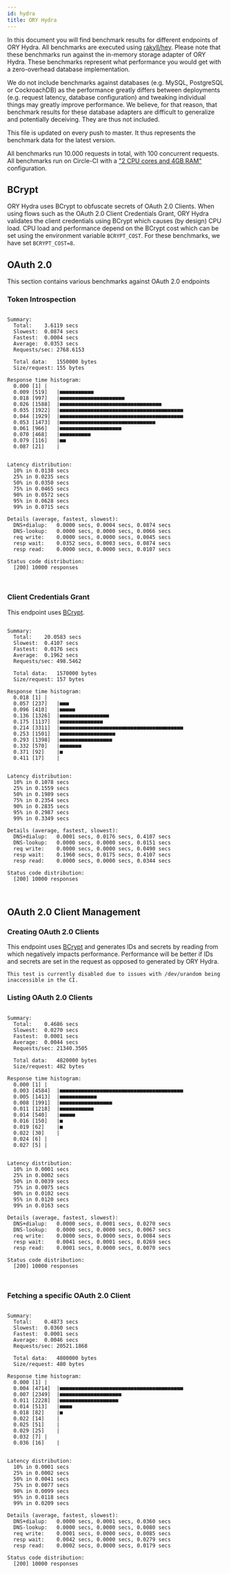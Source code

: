 ```yaml
---
id: hydra
title: ORY Hydra
---
```


In this document you will find benchmark results for different endpoints of ORY Hydra. All benchmarks are executed
using [rakyll/hey](https://github.com/rakyll/hey). Please note that these benchmarks run against the in-memory storage
adapter of ORY Hydra. These benchmarks represent what performance you would get with a zero-overhead database implementation.

We do not include benchmarks against databases (e.g. MySQL, PostgreSQL or CockroachDB) as the performance greatly differs between
deployments (e.g. request latency, database configuration) and tweaking individual things may greatly improve performance.
We believe, for that reason, that benchmark results for these database adapters are difficult to generalize and potentially
deceiving. They are thus not included.

This file is updated on every push to master. It thus represents the benchmark data for the latest version.

All benchmarks run 10.000 requests in total, with 100 concurrent requests. All benchmarks run on Circle-CI with a
["2 CPU cores and 4GB RAM"](https://support.circleci.com/hc/en-us/articles/360000489307-Why-do-my-tests-take-longer-to-run-on-CircleCI-than-locally-)
configuration.

## BCrypt

ORY Hydra uses BCrypt to obfuscate secrets of OAuth 2.0 Clients. When using flows such as the OAuth 2.0 Client Credentials
Grant, ORY Hydra validates the client credentials using BCrypt which causes (by design) CPU load. CPU load and performance
depend on the BCrypt cost which can be set using the environment variable `BCRYPT_COST`. For these benchmarks,
we have set `BCRYPT_COST=8`.

## OAuth 2.0

This section contains various benchmarks against OAuth 2.0 endpoints

### Token Introspection

```

Summary:
  Total:	3.6119 secs
  Slowest:	0.0874 secs
  Fastest:	0.0004 secs
  Average:	0.0353 secs
  Requests/sec:	2768.6153
  
  Total data:	1550000 bytes
  Size/request:	155 bytes

Response time histogram:
  0.000 [1]	|
  0.009 [519]	|■■■■■■■■■■■
  0.018 [997]	|■■■■■■■■■■■■■■■■■■■■■
  0.026 [1588]	|■■■■■■■■■■■■■■■■■■■■■■■■■■■■■■■■■
  0.035 [1922]	|■■■■■■■■■■■■■■■■■■■■■■■■■■■■■■■■■■■■■■■■
  0.044 [1929]	|■■■■■■■■■■■■■■■■■■■■■■■■■■■■■■■■■■■■■■■■
  0.053 [1473]	|■■■■■■■■■■■■■■■■■■■■■■■■■■■■■■■
  0.061 [966]	|■■■■■■■■■■■■■■■■■■■■
  0.070 [468]	|■■■■■■■■■■
  0.079 [116]	|■■
  0.087 [21]	|


Latency distribution:
  10% in 0.0138 secs
  25% in 0.0235 secs
  50% in 0.0350 secs
  75% in 0.0465 secs
  90% in 0.0572 secs
  95% in 0.0628 secs
  99% in 0.0715 secs

Details (average, fastest, slowest):
  DNS+dialup:	0.0000 secs, 0.0004 secs, 0.0874 secs
  DNS-lookup:	0.0000 secs, 0.0000 secs, 0.0066 secs
  req write:	0.0000 secs, 0.0000 secs, 0.0045 secs
  resp wait:	0.0352 secs, 0.0003 secs, 0.0874 secs
  resp read:	0.0000 secs, 0.0000 secs, 0.0107 secs

Status code distribution:
  [200]	10000 responses



```

### Client Credentials Grant

This endpoint uses [BCrypt](#bcrypt).

```

Summary:
  Total:	20.0583 secs
  Slowest:	0.4107 secs
  Fastest:	0.0176 secs
  Average:	0.1962 secs
  Requests/sec:	498.5462
  
  Total data:	1570000 bytes
  Size/request:	157 bytes

Response time histogram:
  0.018 [1]	|
  0.057 [237]	|■■■
  0.096 [410]	|■■■■■
  0.136 [1326]	|■■■■■■■■■■■■■■■■
  0.175 [1137]	|■■■■■■■■■■■■■■
  0.214 [3311]	|■■■■■■■■■■■■■■■■■■■■■■■■■■■■■■■■■■■■■■■■
  0.253 [1501]	|■■■■■■■■■■■■■■■■■■
  0.293 [1398]	|■■■■■■■■■■■■■■■■■
  0.332 [570]	|■■■■■■■
  0.371 [92]	|■
  0.411 [17]	|


Latency distribution:
  10% in 0.1078 secs
  25% in 0.1559 secs
  50% in 0.1989 secs
  75% in 0.2354 secs
  90% in 0.2835 secs
  95% in 0.2987 secs
  99% in 0.3349 secs

Details (average, fastest, slowest):
  DNS+dialup:	0.0001 secs, 0.0176 secs, 0.4107 secs
  DNS-lookup:	0.0000 secs, 0.0000 secs, 0.0151 secs
  req write:	0.0000 secs, 0.0000 secs, 0.0490 secs
  resp wait:	0.1960 secs, 0.0175 secs, 0.4107 secs
  resp read:	0.0000 secs, 0.0000 secs, 0.0344 secs

Status code distribution:
  [200]	10000 responses



```

## OAuth 2.0 Client Management

### Creating OAuth 2.0 Clients

This endpoint uses [BCrypt](#bcrypt) and generates IDs and secrets by reading from  which negatively impacts
performance. Performance will be better if IDs and secrets are set in the request as opposed to generated by ORY Hydra.

```
This test is currently disabled due to issues with /dev/urandom being inaccessible in the CI.
```

### Listing OAuth 2.0 Clients

```

Summary:
  Total:	0.4686 secs
  Slowest:	0.0270 secs
  Fastest:	0.0001 secs
  Average:	0.0044 secs
  Requests/sec:	21340.3505
  
  Total data:	4820000 bytes
  Size/request:	482 bytes

Response time histogram:
  0.000 [1]	|
  0.003 [4584]	|■■■■■■■■■■■■■■■■■■■■■■■■■■■■■■■■■■■■■■■■
  0.005 [1413]	|■■■■■■■■■■■■
  0.008 [1991]	|■■■■■■■■■■■■■■■■■
  0.011 [1218]	|■■■■■■■■■■■
  0.014 [540]	|■■■■■
  0.016 [150]	|■
  0.019 [62]	|■
  0.022 [30]	|
  0.024 [6]	|
  0.027 [5]	|


Latency distribution:
  10% in 0.0001 secs
  25% in 0.0002 secs
  50% in 0.0039 secs
  75% in 0.0075 secs
  90% in 0.0102 secs
  95% in 0.0120 secs
  99% in 0.0163 secs

Details (average, fastest, slowest):
  DNS+dialup:	0.0000 secs, 0.0001 secs, 0.0270 secs
  DNS-lookup:	0.0000 secs, 0.0000 secs, 0.0067 secs
  req write:	0.0000 secs, 0.0000 secs, 0.0084 secs
  resp wait:	0.0041 secs, 0.0001 secs, 0.0269 secs
  resp read:	0.0001 secs, 0.0000 secs, 0.0070 secs

Status code distribution:
  [200]	10000 responses



```

### Fetching a specific OAuth 2.0 Client

```

Summary:
  Total:	0.4873 secs
  Slowest:	0.0360 secs
  Fastest:	0.0001 secs
  Average:	0.0046 secs
  Requests/sec:	20521.1868
  
  Total data:	4800000 bytes
  Size/request:	480 bytes

Response time histogram:
  0.000 [1]	|
  0.004 [4714]	|■■■■■■■■■■■■■■■■■■■■■■■■■■■■■■■■■■■■■■■■
  0.007 [2349]	|■■■■■■■■■■■■■■■■■■■■
  0.011 [2228]	|■■■■■■■■■■■■■■■■■■■
  0.014 [513]	|■■■■
  0.018 [82]	|■
  0.022 [14]	|
  0.025 [51]	|
  0.029 [25]	|
  0.032 [7]	|
  0.036 [16]	|


Latency distribution:
  10% in 0.0001 secs
  25% in 0.0002 secs
  50% in 0.0041 secs
  75% in 0.0077 secs
  90% in 0.0099 secs
  95% in 0.0118 secs
  99% in 0.0209 secs

Details (average, fastest, slowest):
  DNS+dialup:	0.0000 secs, 0.0001 secs, 0.0360 secs
  DNS-lookup:	0.0000 secs, 0.0000 secs, 0.0080 secs
  req write:	0.0001 secs, 0.0000 secs, 0.0085 secs
  resp wait:	0.0042 secs, 0.0000 secs, 0.0279 secs
  resp read:	0.0002 secs, 0.0000 secs, 0.0179 secs

Status code distribution:
  [200]	10000 responses



```
